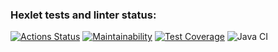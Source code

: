 ### Hexlet tests and linter status:
[![Actions Status](https://github.com/Kagawan/java-project-72/actions/workflows/hexlet-check.yml/badge.svg)](https://github.com/Kagawan/java-project-72/actions)
[![Maintainability](https://api.codeclimate.com/v1/badges/c9523b8baebd13ec8c7e/maintainability)](https://codeclimate.com/github/Kagawan/java-project-72/maintainability)
[![Test Coverage](https://api.codeclimate.com/v1/badges/c9523b8baebd13ec8c7e/test_coverage)](https://codeclimate.com/github/Kagawan/java-project-72/test_coverage)
![Java CI](https://github.com/Kagawan/java-project-72/workflows/Java%20CI/badge.svg)